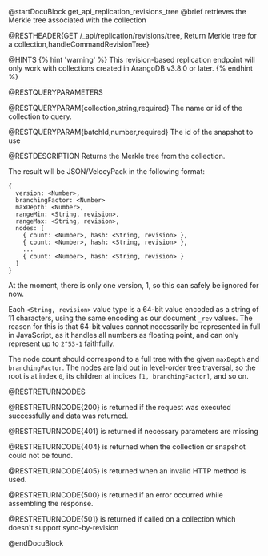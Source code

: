 
@startDocuBlock get_api_replication_revisions_tree
@brief retrieves the Merkle tree associated with the collection

@RESTHEADER{GET /_api/replication/revisions/tree, Return Merkle tree for a collection,handleCommandRevisionTree}

@HINTS
{% hint 'warning' %}
This revision-based replication endpoint will only work with collections
created in ArangoDB v3.8.0 or later.
{% endhint %}

@RESTQUERYPARAMETERS

@RESTQUERYPARAM{collection,string,required}
The name or id of the collection to query.

@RESTQUERYPARAM{batchId,number,required}
The id of the snapshot to use

@RESTDESCRIPTION
Returns the Merkle tree from the collection.

The result will be JSON/VelocyPack in the following format:
```
{
  version: <Number>,
  branchingFactor: <Number>
  maxDepth: <Number>,
  rangeMin: <String, revision>,
  rangeMax: <String, revision>,
  nodes: [
    { count: <Number>, hash: <String, revision> },
    { count: <Number>, hash: <String, revision> },
    ...
    { count: <Number>, hash: <String, revision> }
  ]
}
```

At the moment, there is only one version, 1, so this can safely be ignored for
now.

Each `<String, revision>` value type is a 64-bit value encoded as a string of
11 characters, using the same encoding as our document `_rev` values. The
reason for this is that 64-bit values cannot necessarily be represented in full
in JavaScript, as it handles all numbers as floating point, and can only
represent up to `2^53-1` faithfully.

The node count should correspond to a full tree with the given `maxDepth` and
`branchingFactor`. The nodes are laid out in level-order tree traversal, so the
root is at index `0`, its children at indices `[1, branchingFactor]`, and so
on.

@RESTRETURNCODES

@RESTRETURNCODE{200}
is returned if the request was executed successfully and data was returned.

@RESTRETURNCODE{401}
is returned if necessary parameters are missing

@RESTRETURNCODE{404}
is returned when the collection or snapshot could not be found.

@RESTRETURNCODE{405}
is returned when an invalid HTTP method is used.

@RESTRETURNCODE{500}
is returned if an error occurred while assembling the response.

@RESTRETURNCODE{501}
is returned if called on a collection which doesn't support sync-by-revision

@endDocuBlock
